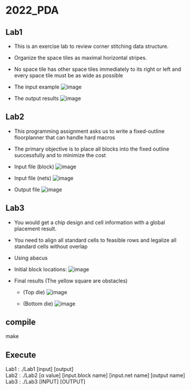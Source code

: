 # 2022_PDA

## Lab1
* This is an exercise lab to review corner stitching data structure.
* Organize the space tiles as maximal horizontal stripes.
* No space tile has other space tiles immediately to its right or left and every space tile
must be as wide as possible

* The input example
![image](https://github.com/YuHungChen/2022_PDA/assets/120573862/c7dba8d6-9c49-4e24-a3da-aa1e98eec579)
* The output results
![image](https://github.com/YuHungChen/2022_PDA/assets/120573862/f4c0886c-d889-42db-a5e8-cb0d7eb47c53)

## Lab2
* This programming assignment asks us to write a fixed-outline floorplanner that can handle hard macros
* The primary objective is to place all blocks into the fixed outline successfully and to minimize the cost
* Input file (block)
  ![image](https://github.com/YuHungChen/2022_PDA/assets/120573862/15ee183b-ff90-44d6-a81f-5477d66f2463)

* Input file (nets)
  ![image](https://github.com/YuHungChen/2022_PDA/assets/120573862/9304a910-2a78-4ead-af23-2aca5ed54f45)

* Output file 
  ![image](https://github.com/YuHungChen/2022_PDA/assets/120573862/c5d04d72-c07c-4b02-9a28-ccc600da76d8)


## Lab3
* You would get a chip design and cell information with a global placement result.
* You need to align all standard cells to feasible rows and legalize all standard cells without overlap
* Using abacus
* Initial block locations:
![image](https://github.com/YuHungChen/2022_PDA/assets/120573862/6b909531-b7cd-488d-ae70-be9c2bddfdbc)

* Final results (The yellow square are obstacles)
   * (Top die)
![image](https://github.com/YuHungChen/2022_PDA/assets/120573862/e564f451-053e-4f4b-a5d8-78f8a095a3a8)


   * (Bottom die)
![image](https://github.com/YuHungChen/2022_PDA/assets/120573862/6de295e8-ad79-4fca-af1d-5a402f34fe14)


## compile
make

## Execute
Lab1 : ./Lab1 [input] [output] <br />
Lab2 : ./Lab2 [α value] [input.block name] [input.net name] [output name] <br />
Lab3 : ./Lab3 [INPUT] [OUTPUT] <br />
